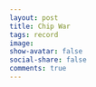 ```yaml
---
layout: post
title: Chip War
tags: record
image:
show-avatar: false
social-share: false
comments: true
---
```

